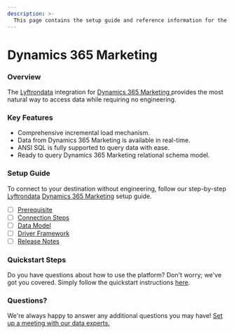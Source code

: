 ```yaml
---
description: >-
  This page contains the setup guide and reference information for the Dynamics 365 Marketing source connector.
---
```


# Dynamics 365 Marketing

### Overview

The [Lyftrondata](https://www.lyftrondata.com/) integration for [Dynamics 365 Marketing](https://www.lyftrondata.com/integration/dynamics-365-marketing/)[ ](https://www.lyftrondata.com/integration/dynamics-365-marketing/)provides the most natural way to access data while requiring no engineering.

### Key Features

* Comprehensive incremental load mechanism.
* Data from Dynamics 365 Marketing is available in real-time.&#x20;
* ANSI SQL is fully supported to query data with ease.
* Ready to query Dynamics 365 Marketing relational schema model.

### Setup Guide

To connect to your destination without engineering, follow our step-by-step [Lyftrondata](https://www.lyftrondata.com/)  [Dynamics 365 Marketing](https://www.lyftrondata.com/integration/dynamics-365-marketing/) setup guide.

* [ ] [Prerequisite](../../marketing-analytics/dynamics-365-marketing/prerequisite.md)
* [ ] [Connection Steps](../../marketing-analytics/dynamics-365-marketing/connection-steps.md)
* [ ] [Data Model](../../marketing-analytics/dynamics-365-marketing/data-model/)
* [ ] [Driver Framework](../../marketing-analytics/dynamics-365-marketing/driver-framework/)
* [ ] [Release Notes](../../marketing-analytics/dynamics-365-marketing/release-notes.md)

### Quickstart Steps

Do you have questions about how to use the platform? Don't worry; we've got you covered. Simply follow the quickstart instructions [here](../../../quickstart-steps.md).

### Questions? <a href="#questions" id="questions"></a>

We're always happy to answer any additional questions you may have! [Set up a meeting with our data experts.](https://www.lyftrondata.com/book-a-meeting/)

